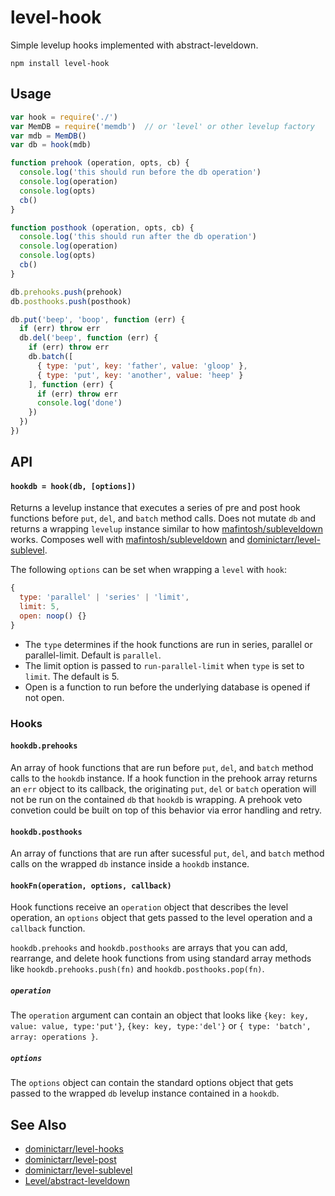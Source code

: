 # level-hook
Simple levelup hooks implemented with abstract-leveldown.

```
npm install level-hook
```


## Usage

```js
var hook = require('./')
var MemDB = require('memdb')  // or 'level' or other levelup factory
var mdb = MemDB()
var db = hook(mdb)

function prehook (operation, opts, cb) {
  console.log('this should run before the db operation')
  console.log(operation)
  console.log(opts)
  cb()
}

function posthook (operation, opts, cb) {
  console.log('this should run after the db operation')
  console.log(operation)
  console.log(opts)
  cb()
}

db.prehooks.push(prehook)
db.posthooks.push(posthook)

db.put('beep', 'boop', function (err) {
  if (err) throw err
  db.del('beep', function (err) {
    if (err) throw err
    db.batch([
      { type: 'put', key: 'father', value: 'gloop' },
      { type: 'put', key: 'another', value: 'heep' }
    ], function (err) {
      if (err) throw err
      console.log('done')
    })
  })
})

```

## API

#### `hookdb = hook(db, [options])`

Returns a levelup instance that executes a series of pre and post hook functions before `put`, `del`, and `batch` method calls.  Does not mutate `db` and returns a wrapping `levelup` instance similar to how [mafintosh/subleveldown](https://github.com/mafintosh/subleveldown) works.  Composes well with [mafintosh/subleveldown](https://github.com/mafintosh/subleveldown) and [dominictarr/level-sublevel](https://github.com/dominictarr/level-sublevel).

The following `options` can be set when wrapping a `level` with `hook`:

```js
{
  type: 'parallel' | 'series' | 'limit',
  limit: 5,
  open: noop() {}
}
```

- The `type` determines if the hook functions are run in series, parallel or parallel-limit.  Default is `parallel`.
- The limit option is passed to `run-parallel-limit` when `type` is set to `limit`.  The default is 5.
- Open is a function to run before the underlying database is opened if not open.

### Hooks

#### `hookdb.prehooks`

An array of hook functions that are run before `put`, `del`, and `batch` method calls to the `hookdb` instance.  If a hook function in the prehook array returns an `err` object to its callback, the originating `put`, `del` or `batch` operation will not be run on the contained `db` that `hookdb` is wrapping.  A prehook veto convetion could be built on top of this behavior via error handling and retry.

#### `hookdb.posthooks`

An array of functions that are run after sucessful `put`, `del`, and `batch` method calls on the wrapped `db` instance inside a `hookdb` instance.

#### `hookFn(operation, options, callback)`

Hook functions receive an `operation` object that describes the level operation, an `options` object that gets passed to the level operation and a `callback` function.

`hookdb.prehooks` and `hookdb.posthooks` are arrays that you can add, rearrange, and delete hook functions from using standard array methods like `hookdb.prehooks.push(fn)` and `hookdb.posthooks.pop(fn)`.

##### `operation`

The `operation` argument can contain an object that looks like `{key: key, value: value, type:'put'}`, `{key: key, type:'del'}` or `{ type: 'batch', array: operations }`.

##### `options`

The `options` object can contain the standard options object that gets passed to the wrapped `db` levelup instance contained in a `hookdb`.


## See Also

- [dominictarr/level-hooks](https://github.com/dominictarr/level-hooks)
- [dominictarr/level-post](https://github.com/dominictarr/level-post)
- [dominictarr/level-sublevel](https://github.com/dominictarr/level-sublevel)
- [Level/abstract-leveldown](https://github.com/Level/abstract-leveldown)
